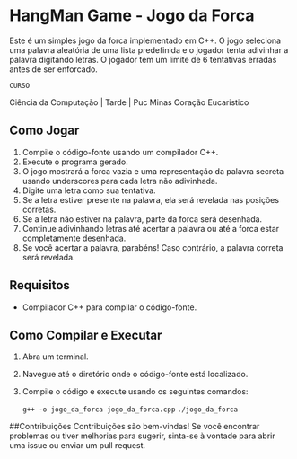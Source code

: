 # HangMan Game - Jogo da Forca

Este é um simples jogo da forca implementado em C++. O jogo seleciona uma palavra aleatória de uma lista predefinida e o jogador tenta adivinhar a palavra digitando letras. O jogador tem um limite de 6 tentativas erradas antes de ser enforcado.

`CURSO` 

Ciência da Computação | Tarde | Puc Minas Coração Eucaristico

## Como Jogar

1. Compile o código-fonte usando um compilador C++.
2. Execute o programa gerado.
3. O jogo mostrará a forca vazia e uma representação da palavra secreta usando underscores para cada letra não adivinhada.
4. Digite uma letra como sua tentativa.
5. Se a letra estiver presente na palavra, ela será revelada nas posições corretas.
6. Se a letra não estiver na palavra, parte da forca será desenhada.
7. Continue adivinhando letras até acertar a palavra ou até a forca estar completamente desenhada.
8. Se você acertar a palavra, parabéns! Caso contrário, a palavra correta será revelada.

## Requisitos

- Compilador C++ para compilar o código-fonte.

## Como Compilar e Executar

1. Abra um terminal.
2. Navegue até o diretório onde o código-fonte está localizado.
3. Compile o código e execute usando os seguintes comandos:

   `g++ -o jogo_da_forca jogo_da_forca.cpp`
   `./jogo_da_forca`

##Contribuições
Contribuições são bem-vindas! Se você encontrar problemas ou tiver melhorias para sugerir, sinta-se à vontade para abrir uma issue ou enviar um pull request.
